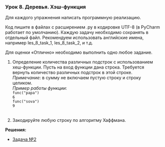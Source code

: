 ### Урок 8. Деревья. Хэш-функция

Для каждого упражнения написать программную реализацию.

Код пишите в файлах с расширением .py в кодировке UTF-8 (в PyCharm работает по умолчанию). 
Каждую задачу необходимо сохранять в отдельный файл. 
Рекомендуем использовать английские имена, например les_8_task_1, les_8_task_2, и т.д.

Для оценки «Отлично» необходимо выполнить одно любое задание.

1. Определение количества различных подстрок с использованием хеш-функции. 
   Пусть на вход функции дана строка. 
   Требуется вернуть количество различных подстрок в этой строке.<br>
   *Примечание*: в сумму не включаем пустую строку и строку целиком.<br>
   *Пример работы функции*:<br>
   `func("papa")`<br>
   `6`<br>
   `func("sova")`<br>
   `9`<br><br>

2. Закодируйте любую строку по алгоритму Хаффмана.


**Решения:**
- [Задача №2](https://github.com/bostspb/algorithms/blob/master/lesson08/task02.py)